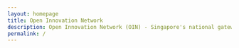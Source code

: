 ```yaml
---
layout: homepage
title: Open Innovation Network
description: Open Innovation Network (OIN) - Singapore's national gateway to open innovation challenges, upcoming activities, latest happenings, and resources.
permalink: /
---
```


